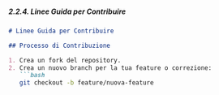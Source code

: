 
##### **2.2.4. Linee Guida per Contribuire**
```markdown
# Linee Guida per Contribuire

## Processo di Contribuzione

1. Crea un fork del repository.
2. Crea un nuovo branch per la tua feature o correzione:
   ```bash
   git checkout -b feature/nuova-feature
